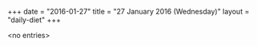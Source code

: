 +++
date = "2016-01-27"
title = "27 January 2016 (Wednesday)"
layout = "daily-diet"
+++

<p>&lt;no entries&gt;</p>